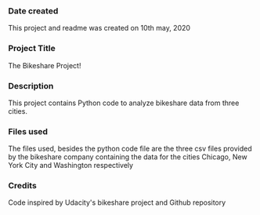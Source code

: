 ### Date created
This project and readme was created on 10th may, 2020

### Project Title
The Bikeshare Project!

### Description
This project contains Python code to analyze bikeshare data from three cities.

### Files used
The files used, besides the python code file are the three csv files provided
by the bikeshare company containing the data for the cities Chicago, New York
City and Washington respectively

### Credits
Code inspired by Udacity's bikeshare project and Github repository
